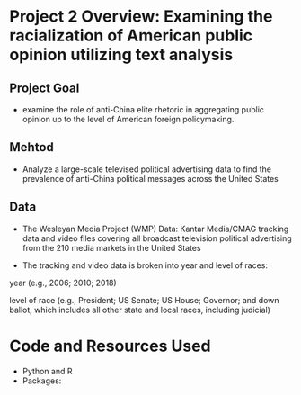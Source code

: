 # Project 2 Overview: Examining the racialization of American public opinion utilizing text analysis
## Project Goal
* examine the role of anti-China elite rhetoric in aggregating public opinion up to the level of American foreign policymaking. 
## Mehtod
* Analyze a large-scale televised political advertising data to find the prevalence of anti-China political messages across the United States
## Data
* The Wesleyan Media Project (WMP) Data: Kantar Media/CMAG tracking data and video files covering all broadcast television political advertising from the 210 media markets in the United States


* The tracking and video data is broken into year and level of races: 


year (e.g., 2006; 2010; 2018) 


level of race (e.g., President; US Senate; US House; Governor; and down ballot, which includes all other state and local races, including judicial)



# Code and Resources Used 
* Python and R
* Packages: 
